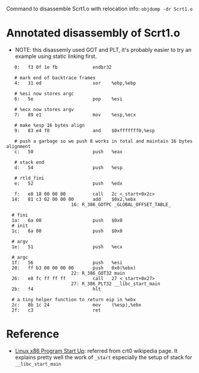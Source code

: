 Command to disassemble Scrt1.o with relocation info: `objdump -dr Scrt1.o`

# Annotated disassembly of Scrt1.o

- NOTE: this disassemly used GOT and PLT, it's probably easier to try an example using static linking first.

```
   0:   f3 0f 1e fb             endbr32

   # mark end of backtrace frames
   4:   31 ed                   xor    %ebp,%ebp

   # %esi now stores argc
   6:   5e                      pop    %esi

   # %ecx now stores argv
   7:   89 e1                   mov    %esp,%ecx

   # make %esp 16 bytes align
   9:   83 e4 f0                and    $0xfffffff0,%esp

   # push a garbage so we push 8 works in total and maintain 16 bytes alignment
   c:   50                      push   %eax

   # stack end
   d:   54                      push   %esp

   # rtld_fini
   e:   52                      push   %edx

   f:   e8 18 00 00 00          call   2c <_start+0x2c>
  14:   81 c3 02 00 00 00       add    $0x2,%ebx
                        16: R_386_GOTPC _GLOBAL_OFFSET_TABLE_

  # fini
  1a:   6a 00                   push   $0x0
  # init
  1c:   6a 00                   push   $0x0

  # argv
  1e:   51                      push   %ecx

  # argc
  1f:   56                      push   %esi
  20:   ff b3 00 00 00 00       push   0x0(%ebx)
                        22: R_386_GOT32 main
  26:   e8 fc ff ff ff          call   27 <_start+0x27>
                        27: R_386_PLT32 __libc_start_main
  2b:   f4                      hlt

  # a tiny helper function to return eip in %ebx
  2c:   8b 1c 24                mov    (%esp),%ebx
  2f:   c3                      ret
```

# Reference
- [Linux x86 Program Start Up](http://dbp-consulting.com/tutorials/debugging/linuxProgramStartup.html): referred from crt0 wikipedia page. It explains pretty well the work of `_start` especially the setup of stack for `__libc_start_main`
